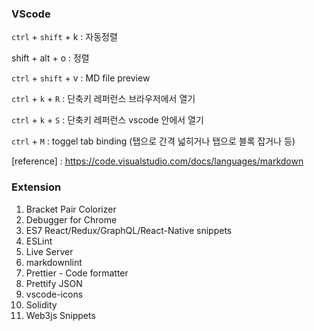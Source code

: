 ### VScode
`ctrl` + `shift` + k : 자동정렬

shift + alt + o : 정렬

`ctrl` + `shift` + v : MD file preview

`ctrl` + `k` + `R` : 단축키 레퍼런스 브라우저에서 열기

`ctrl` + `k` + `S` : 단축키 레퍼런스 vscode 안에서 열기

`ctrl` + `M` : toggel tab binding (탭으로 간격 넓히거나 탭으로 블록 잡거나 등)

[reference] : https://code.visualstudio.com/docs/languages/markdown


### Extension
1. Bracket Pair Colorizer
2. Debugger for Chrome
3. ES7 React/Redux/GraphQL/React-Native snippets
4. ESLint
5. Live Server
6. markdownlint
7. Prettier - Code formatter
8. Prettify JSON
9. vscode-icons
10. Solidity
11. Web3js Snippets